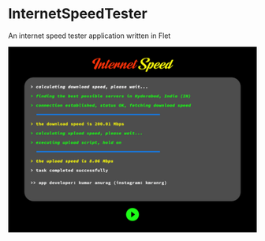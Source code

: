 # InternetSpeedTester
An internet speed tester application written in Flet

<img src="https://github.com/kmranrg/InternetSpeedTester/blob/main/app_screenshot.jpg">
